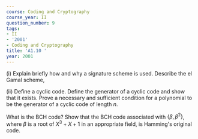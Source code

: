 ```yaml
---
course: Coding and Cryptography
course_year: II
question_number: 9
tags:
- II
- '2001'
- Coding and Cryptography
title: 'A1.10 '
year: 2001
---
```



(i) Explain briefly how and why a signature scheme is used. Describe the el Gamal scheme,

(ii) Define a cyclic code. Define the generator of a cyclic code and show that it exists. Prove a necessary and sufficient condition for a polynomial to be the generator of a cyclic code of length $n$.

What is the $\mathrm{BCH}$ code? Show that the $\mathrm{BCH}$ code associated with $\left\{\beta, \beta^{2}\right\}$, where $\beta$ is a root of $X^{3}+X+1$ in an appropriate field, is Hamming's original code.